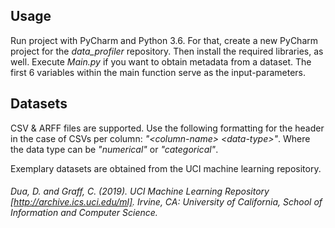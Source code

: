 ## **Usage**
Run project with PyCharm and Python 3.6. For that, create a new PyCharm project for the _data_profiler_ repository. Then install the required libraries, as well. Execute _Main.py_ if you want to obtain metadata from a dataset. The first 6 variables within the main function serve as the input-parameters.

## Datasets
CSV & ARFF files are supported. Use the following formatting for the header in the case of CSVs per column: _"\<column-name\> \<data-type\>"_. Where the data type can be _"numerical"_ or _"categorical"_.
  
Exemplary datasets are obtained from the UCI machine learning repository.
###### Dua, D. and Graff, C. (2019). UCI Machine Learning Repository [http://archive.ics.uci.edu/ml]. Irvine, CA: University of California, School of Information and Computer Science.

